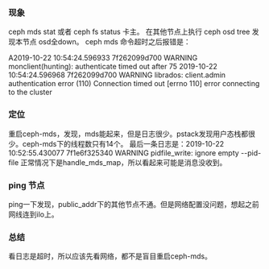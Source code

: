 ### 现象

ceph mds stat 或者 ceph fs status 卡主。
在其他节点上执行 ceph osd tree 发现本节点 osd全down。
ceph mds 命令超时之后报错是：

A2019-10-22 10:54:24.596933 7f262099d700 WARNING monclient(hunting): authenticate timed out after 75
2019-10-22 10:54:24.596968 7f262099d700 WARNING librados: client.admin authentication error (110) Connection timed out
[errno 110] error connecting to the cluster

### 定位
 
重启ceph-mds，发现，mds能起来，但是日志很少。pstack发现用户态栈都很少。ceph-mds下的线程数只有14个。
最后一条日志是：2019-10-22 10:52:55.430077 7f1e6f325340 WARNING pidfile_write: ignore empty --pid-file
正常情况下是handle_mds_map，所以看起来可能是消息没收到。

### ping 节点
ping一下发现，public_addr下的其他节点不通。但是网络配置没问题，想起之前网线连到ilo上。

### 总结

看日志是超时，所以应该先看网络，都不是盲目重启ceph-mds。
